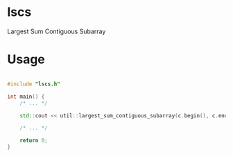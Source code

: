 lscs
===========

Largest Sum Contiguous Subarray

Usage
=====

````cpp

#include "lscs.h"

int main() {
    /* ... */

    std::cout << util::largest_sum_contiguous_subarray(c.begin(), c.end()) << std::endl;

    /* ... */

    return 0;
}

